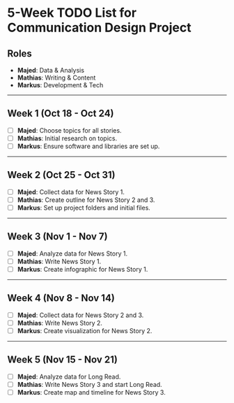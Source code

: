 # 5-Week TODO List for Communication Design Project

## Roles
- **Majed**: Data & Analysis
- **Mathias**: Writing & Content
- **Markus**: Development & Tech

---

## Week 1 (Oct 18 - Oct 24)
- [ ] **Majed**: Choose topics for all stories.
- [ ] **Mathias**: Initial research on topics.
- [ ] **Markus**: Ensure software and libraries are set up.

---

## Week 2 (Oct 25 - Oct 31)
- [ ] **Majed**: Collect data for News Story 1.
- [ ] **Mathias**: Create outline for News Story 2 and 3.
- [ ] **Markus**: Set up project folders and initial files.

---

## Week 3 (Nov 1 - Nov 7)
- [ ] **Majed**: Analyze data for News Story 1.
- [ ] **Mathias**: Write News Story 1.
- [ ] **Markus**: Create infographic for News Story 1.

---

## Week 4 (Nov 8 - Nov 14)
- [ ] **Majed**: Collect data for News Story 2 and 3.
- [ ] **Mathias**: Write News Story 2.
- [ ] **Markus**: Create visualization for News Story 2.

---

## Week 5 (Nov 15 - Nov 21)
- [ ] **Majed**: Analyze data for Long Read.
- [ ] **Mathias**: Write News Story 3 and start Long Read.
- [ ] **Markus**: Create map and timeline for News Story 3.
